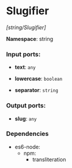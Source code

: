 # Slugifier

_[string/Slugifier]_

__Namespace__: string

### Input ports:

* __text__: ` any `


* __lowercase__: ` boolean `


* __separator__: ` string `

### Output ports:

* __slug__: ` any `

### Dependencies

* es6-node:
    * npm:
        * transliteration

